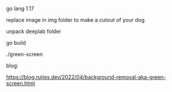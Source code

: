 go lang 1.17

replace image in img folder to make a cutout of your dog

unpack deeplab folder

go build

./green-screen

blog:

https://blog.rutjes.dev/2022/04/background-removal-aka-green-screen.html
